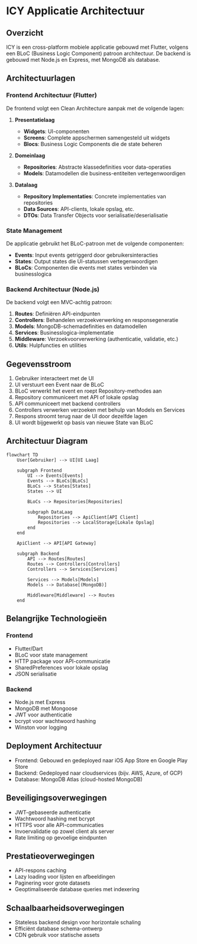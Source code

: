 # ICY Applicatie Architectuur

## Overzicht

ICY is een cross-platform mobiele applicatie gebouwd met Flutter, volgens een BLoC (Business Logic Component) patroon architectuur. De backend is gebouwd met Node.js en Express, met MongoDB als database.

## Architectuurlagen

### Frontend Architectuur (Flutter)

De frontend volgt een Clean Architecture aanpak met de volgende lagen:

1. **Presentatielaag**
   - **Widgets**: UI-componenten
   - **Screens**: Complete appschermen samengesteld uit widgets
   - **Blocs**: Business Logic Components die de state beheren

2. **Domeinlaag**
   - **Repositories**: Abstracte klassedefinities voor data-operaties
   - **Models**: Datamodellen die business-entiteiten vertegenwoordigen

3. **Datalaag**
   - **Repository Implementaties**: Concrete implementaties van repositories
   - **Data Sources**: API-clients, lokale opslag, etc.
   - **DTOs**: Data Transfer Objects voor serialisatie/deserialisatie

### State Management

De applicatie gebruikt het BLoC-patroon met de volgende componenten:

- **Events**: Input events getriggerd door gebruikersinteracties
- **States**: Output states die UI-statussen vertegenwoordigen
- **BLoCs**: Componenten die events met states verbinden via businesslogica

### Backend Architectuur (Node.js)

De backend volgt een MVC-achtig patroon:

1. **Routes**: Definiëren API-eindpunten
2. **Controllers**: Behandelen verzoekverwerking en responsegeneratie
3. **Models**: MongoDB-schemadefinities en datamodellen
4. **Services**: Businesslogica-implementatie
5. **Middleware**: Verzoekvoorverwerking (authenticatie, validatie, etc.)
6. **Utils**: Hulpfuncties en utilities

## Gegevensstroom

1. Gebruiker interacteert met de UI
2. UI verstuurt een Event naar de BLoC
3. BLoC verwerkt het event en roept Repository-methodes aan
4. Repository communiceert met API of lokale opslag
5. API communiceert met backend controllers
6. Controllers verwerken verzoeken met behulp van Models en Services
7. Respons stroomt terug naar de UI door dezelfde lagen
8. UI wordt bijgewerkt op basis van nieuwe State van BLoC

## Architectuur Diagram

```mermaid
flowchart TD
    User[Gebruiker] --> UI[UI Laag]
    
    subgraph Frontend
        UI --> Events[Events]
        Events --> BLoCs[BLoCs]
        BLoCs --> States[States]
        States --> UI
        
        BLoCs --> Repositories[Repositories]
        
        subgraph DataLaag
            Repositories --> ApiClient[API Client]
            Repositories --> LocalStorage[Lokale Opslag]
        end
    end
    
    ApiClient --> API[API Gateway]
    
    subgraph Backend
        API --> Routes[Routes]
        Routes --> Controllers[Controllers]
        Controllers --> Services[Services]
        
        Services --> Models[Models]
        Models --> Database[(MongoDB)]
        
        Middleware[Middleware] --> Routes
    end
```

## Belangrijke Technologieën

### Frontend
- Flutter/Dart
- BLoC voor state management
- HTTP package voor API-communicatie
- SharedPreferences voor lokale opslag
- JSON serialisatie

### Backend
- Node.js met Express
- MongoDB met Mongoose
- JWT voor authenticatie
- bcrypt voor wachtwoord hashing
- Winston voor logging

## Deployment Architectuur

- Frontend: Gebouwd en gedeployed naar iOS App Store en Google Play Store
- Backend: Gedeployed naar cloudservices (bijv. AWS, Azure, of GCP)
- Database: MongoDB Atlas (cloud-hosted MongoDB)

## Beveiligingsoverwegingen

- JWT-gebaseerde authenticatie
- Wachtwoord hashing met bcrypt
- HTTPS voor alle API-communicaties
- Invoervalidatie op zowel client als server
- Rate limiting op gevoelige eindpunten

## Prestatieoverwegingen

- API-respons caching
- Lazy loading voor lijsten en afbeeldingen
- Paginering voor grote datasets
- Geoptimaliseerde database queries met indexering

## Schaalbaarheidsoverwegingen

- Stateless backend design voor horizontale schaling
- Efficiënt database schema-ontwerp
- CDN gebruik voor statische assets
